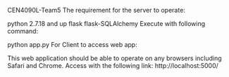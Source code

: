 CEN4090L-Team5
The requirement for the server to operate:

python 2.7.18 and up
flask
flask-SQLAlchemy
Execute with following command:

python app.py
For Client to access web app:

This web application should be able to operate on any browsers including Safari and Chrome.
Access with the following link:
http://localhost:5000/
